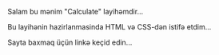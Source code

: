 Salam bu mənim "Calculate" layihəmdir...

Bu layihənin hazirlanmasinda HTML və CSS-dən istifə etdim...

Sayta baxmaq üçün linkə keçid edin...